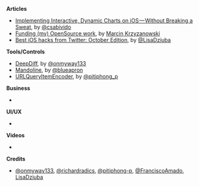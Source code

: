 **Articles**

* [Implementing Interactive, Dynamic Charts on iOS — Without Breaking a Sweat](https://medium.com/supercharges-mobile-product-guide/implementing-interactive-dynamic-charts-on-ios-without-breaking-a-sweat-15367e4b18f3), by [@csabivido](https://twitter.com/csabivido)
* [Funding (my) OpenSource work](https://medium.com/@krzyzanowskim/funding-my-opensource-work-abcf1bbf2e57), by [Marcin Krzyzanowski](https://twitter.com/krzyzanowskim)
* [Best iOS hacks from Twitter: October Edition](https://medium.com/flawless-app-stories/best-ios-hacks-from-twitter-october-edition-ce253347f88a), by [@LisaDziuba](https://twitter.com/lisadziuba)

**Tools/Controls**

* [DeepDiff](https://github.com/onmyway133/DeepDiff), by [@onmyway133](https://github.com/onmyway133)
* [Mandoline](https://github.com/blueapron/Mandoline), by [@blueapron](https://github.com/blueapron)
* [URLQueryItemEncoder](https://github.com/pitiphong-p/URLQueryItemEncoder), by [@pitiphong_p](https://twitter.com/pitiphong_p)

**Business**

* 

**UI/UX**

* 

**Videos**

* 

**Credits**

* [@onmyway133](https://github.com/onmyway133), [@richardradics](https://github.com/richardradics), [@pitiphong-p](https://github.com/pitiphong-p), [@FranciscoAmado](https://github.com/FranciscoAmado), [LisaDziuba](https://github.com/lisadziuba)
